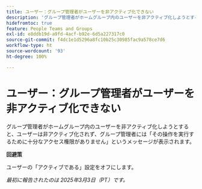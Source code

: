 ```yaml
---
title: ユーザー：グループ管理者がユーザーを非アクティブ化できない
description: 'グループ管理者がホームグループ内のユーザーを非アクティブ化しようとすると、ユーザーは非アクティブ化されず、グループ管理者には「その操作を実行するために十分なアクセス権限がありません」というメッセージが表示されます。 '
hidefromtoc: true
feature: People Teams and Groups
exl-id: e8ddb19d-a9fd-4acf-b92e-6d5a227317c0
source-git-commit: f4dc1e1d5296a8fc10b25c30985fac9a578ce7d6
workflow-type: ht
source-wordcount: '93'
ht-degree: 100%

---
```


# ユーザー：グループ管理者がユーザーを非アクティブ化できない

グループ管理者がホームグループ内のユーザーを非アクティブ化しようとすると、ユーザーは非アクティブ化されず、グループ管理者には「その操作を実行するために十分なアクセス権限がありません」というメッセージが表示されます。

**回避策**

ユーザーの「アクティブである」設定をオフにします。

_最初に報告されたのは 2025年3月3日（PT）です。_

